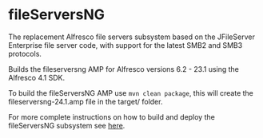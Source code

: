# fileServersNG
The replacement Alfresco file servers subsystem based on the JFileServer Enterprise file server code,
with support for the latest SMB2 and SMB3 protocols.

Builds the fileserversng AMP for Alfresco versions 6.2 - 23.1 using the Alfresco 4.1 SDK.

To build the fileServersNG AMP use `mvn clean package`, this will create the fileserversng-24.1.amp
file in the target/ folder.

For more complete instructions on how to build and deploy the fileServersNG subsystem see
[here](http://www.filesys.org/wiki/index.php/How_to_build_and_deploy_the_fileServersNG_subsystem).

